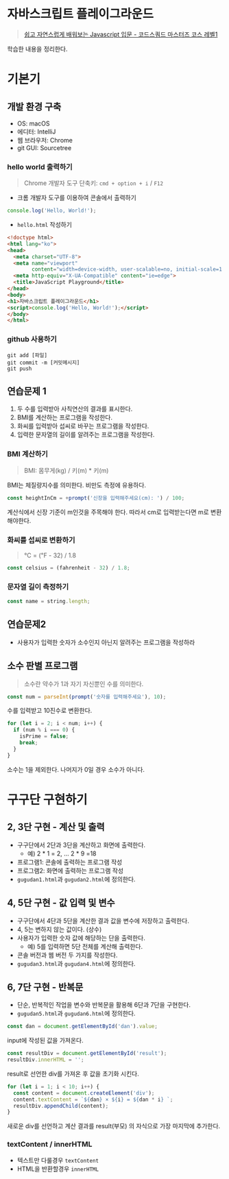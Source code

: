 # 자바스크립트 플레이그라운드

> [쉽고 자연스럽게 배워보는 Javascript 입문 - 코드스쿼드 마스터즈 코스 레벨1](https://www.inflearn.com/course/javascript-%EC%9E%90%EB%B0%94%EC%8A%A4%ED%81%AC%EB%A6%BD%ED%8A%B8-codesquad-masters_lv1)

학습한 내용을 정리한다.

# 기본기

## 개발 환경 구축

* OS: macOS
* 에디터: IntelliJ
* 웹 브라우저: Chrome
* git GUI: Sourcetree

### hello world 출력하기

> Chrome 개발자 도구 단축키: `cmd + option + i` / `F12`

* 크롬 개발자 도구를 이용하여 콘솔에서 출력하기

```javascript
console.log('Hello, World!');
```

* `hello.html` 작성하기

```html
<!doctype html>
<html lang="ko">
<head>
  <meta charset="UTF-8">
  <meta name="viewport"
        content="width=device-width, user-scalable=no, initial-scale=1.0, maximum-scale=1.0, minimum-scale=1.0">
  <meta http-equiv="X-UA-Compatible" content="ie=edge">
  <title>JavaScript Playground</title>
</head>
<body>
<h1>자바스크립트 플레이그라운드</h1>
<script>console.log('Hello, World!');</script>
</body>
</html>
```

### github 사용하기

```shell
git add [파일]
git commit -m [커밋메시지]
git push
```

## 연습문제 1

1. 두 수를 입력받아 사칙연산의 결과를 표시한다.
2. BMI를 계산하는 프로그램을 작성한다.
3. 화씨를 입력받아 섭씨로 바꾸는 프로그램을 작성한다.
4. 입력한 문자열의 길이를 알려주는 프로그램을 작성한다.

### BMI 계산하기

> BMI: 몸무게(kg) / 키(m) * 키(m)

BMI는 체질량지수를 의미한다. 비만도 측정에 유용하다.

```javascript
const heightInCm = +prompt('신장을 입력해주세요(cm): ') / 100;
```

계산식에서 신장 기준이 m인것을 주목해야 한다. 따라서 cm로 입력받는다면 m로 변환 해야한다.

### 화씨를 섭씨로 변환하기

> ℃ = (℉ - 32) / 1.8

```javascript
const celsius = (fahrenheit - 32) / 1.8;
```

### 문자열 길이 측정하기

```javascript
const name = string.length;
```

## 연습문제2

* 사용자가 입력한 숫자가 소수인지 아닌지 알려주는 프로그램을 작성하라

## 소수 판별 프로그램

> 소수란 약수가 1과 자기 자신뿐인 수를 의미한다.

```javascript
const num = parseInt(prompt('숫자를 입력해주세요'), 10);
```

수를 입력받고 10진수로 변환한다.

```javascript
for (let i = 2; i < num; i++) {
  if (num % i === 0) {
    isPrime = false;
    break;
  }
}
```

소수는 1을 제외한다. 나머지가 0일 경우 소수가 아니다.

# 구구단 구현하기

## 2, 3단 구현 - 계산 및 출력

* 구구단에서 2단과 3단을 계산하고 화면에 출력한다.
    * 예) 2 * 1 = 2, ... 2 * 9 =18
* 프로그램1: 콘솔에 출력하는 프로그램 작성
* 프로그램2: 화면에 출력하는 프로그램 작성
* `gugudan1.html`과 `gugudan2.html`에 정의한다.

## 4, 5단 구현 - 값 입력 및 변수

* 구구단에서 4단과 5단을 계산한 결과 값을 변수에 저장하고 출력한다.
* 4, 5는 변하지 않는 값이다. (상수)
* 사용자가 입력한 숫자 값에 해당하는 단을 출력한다.
    * 예) 5를 입력하면 5단 전체를 계산해 출력한다.
* 콘솔 버전과 웹 버전 두 가지를 작성한다.
* `gugudan3.html`과 `gugudan4.html`에 정의한다.

## 6, 7단 구현 - 반복문

* 단순, 반복적인 작업을 변수와 반복문을 활용해 6단과 7단을 구현한다.
* `gugudan5.html`과 `gugudan6.html`에 정의한다.

```javascript
const dan = document.getElementById('dan').value;
```

input에 작성된 값을 가져온다.

```javascript
const resultDiv = document.getElementById('result');
resultDiv.innerHTML = '';
```

result로 선언한 div를 가져온 후 값을 초기화 시킨다.

```javascript
for (let i = 1; i < 10; i++) {
  const content = document.createElement('div');
  content.textContent = `${dan} × ${i} = ${dan * i} `;
  resultDiv.appendChild(content);
}
```

새로운 div를 선언하고 계산 결과를 result(부모) 의 자식으로 가장 마지막에 추가한다.

### textContent / innerHTML

* 텍스트만 다룰경우 `textContent`
* HTML을 반환할경우 `innerHTML`